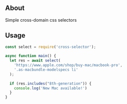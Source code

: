 ## About
Simple cross-domain css selectors

## Usage

```javascript 1.8
const select = require('cross-selector');
 
async function main() {
  let res = await select(
    'https://www.apple.com/shop/buy-mac/macbook-pro', 
    '.as-macbundle-modelspecs li'
  );
 
  if (res.includes("8th-generation")) {
    console.log('New Mac available!')
  }
}
```
